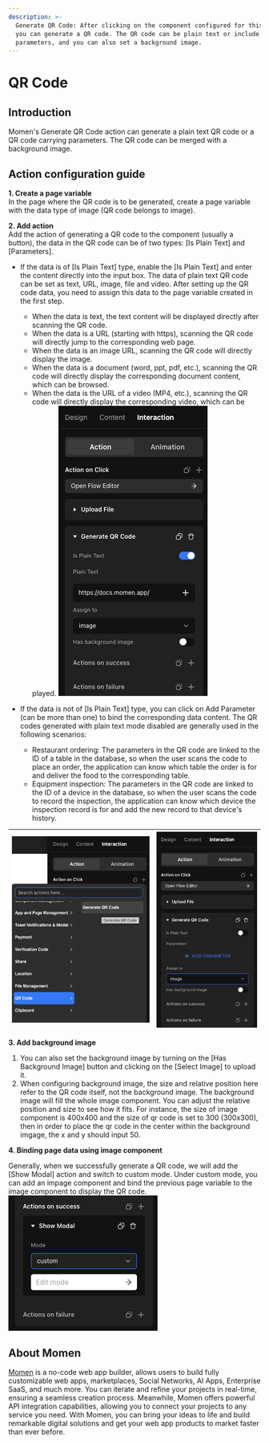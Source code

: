 ```yaml
---
description: >-
  Generate QR Code: After clicking on the component configured for this action,
  you can generate a QR code. The QR code can be plain text or include
  parameters, and you can also set a background image.
---
```


# QR Code

## Introduction   
Momen's Generate QR Code action can generate a plain text QR code or a QR code carrying parameters. The QR code can be merged with a background image.

## Action configuration guide   
**1. Create a page variable**   
In the page where the QR code is to be generated, create a page variable with the data type of image (QR code belongs to image).

**2. Add action**  
Add the action of generating a QR code to the component (usually a button), the data in the QR code can be of two types: \[Is Plain Text] and \[Parameters].  

- If the data is of \[Is Plain Text] type, enable the \[Is Plain Text] and enter the content directly into the input box. The data of plain text QR code can be set as text, URL, image, file and video. After setting up the QR code data, you need to assign this data to the page variable created in the first step.
    - When the data is text, the text content will be displayed directly after scanning the QR code.
    - When the data is a URL (starting with https), scanning the QR code will directly jump to the corresponding web page.
    - When the data is an image URL, scanning the QR code will directly display the image.
    - When the data is a document (word, ppt, pdf, etc.), scanning the QR code will directly display the corresponding document content, which can be browsed.
    - When the data is the URL of a video (MP4, etc.), scanning the QR code will directly display the corresponding video, which can be played.
![](<../.gitbook/assets/3 (6).png>)

- If the data is not of \[Is Plain Text] type, you can click on Add Parameter (can be more than one) to bind the corresponding data content. The QR codes generated with plain text mode disabled are generally used in the following scenarios:   
    - Restaurant ordering: The parameters in the QR code are linked to the ID of a table in the database, so when the user scans the code to place an order, the application can know which table the order is for and deliver the food to the corresponding table.   
    - Equipment inspection: The parameters in the QR code are linked to the ID of a device in the database, so when the user scans the code to record the inspection, the application can know which device the inspection record is for and add the new record to that device's history.

| <img src="../.gitbook/assets/1 (12).png" alt="" data-size="original"> | <img src="../.gitbook/assets/2 (8).png" alt="" data-size="original"> |
| --------------------------------------------------------------------- | -------------------------------------------------------------------- |

**3. Add background image**   
1. You can also set the background image by turning on the \[Has Background Image] button and clicking on the \[Select Image] to upload it.
2. When configuring background image, the size and relative position here refer to the QR code itself, not the background image. The background image will fill the whole image component. You can adjust the relative position and size to see how it fits. For instance, the size of image component is 400x400 and the size of qr code is set to 300 (300x300), then in order to place the qr code in the center within the background imgage, the x and y should input 50. 

**4. Binding page data using image component**   

Generally, when we successfully generate a QR code, we will add the \[Show Modal] action and switch to custom mode. Under custom mode, you can add an impage component and bind the previous page variable to the image component to display the QR code.
<img src="../.gitbook/assets/5 (2).png" alt="" data-size="original"> 


## About Momen​​​​​

[Momen](https://momen.app/?channel=blog-about) is a no-code web app builder, allows users to build fully customizable web apps, marketplaces, Social Networks, AI Apps, Enterprise SaaS, and much more. You can iterate and refine your projects in real-time, ensuring a seamless creation process. Meanwhile, Momen offers powerful API integration capabilities, allowing you to connect your projects to any service you need. With Momen, you can bring your ideas to life and build remarkable digital solutions and get your web app products to market faster than ever before.​​
